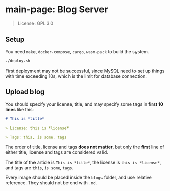 # main-page: Blog Server

> License: GPL 3.0


## Setup

You need `make`, `docker-compose`, `cargo`, `wasm-pack` to build the system.

```bash
./deploy.sh
```

First deployment may not be successful, since MySQL need to set up things with time exceeding 10s, which is the limit for database connection.


## Upload blog

You should specify your license, title, and may specify some tags in **first 10 lines** like this:

```markdown
# This is *title*

> License: this is *license*

> Tags: this, is some, tags
```

The order of title, license and tags **does not matter**, but only the **first** line of either title, license and tags are considered valid.

The title of the article is `This is *title*`, the license is `this is *license*`, and tags are
`this`, `is some`, `tags`.

Every image should be placed inside the `blogs` folder, and use relative reference. They should not be end with `.md`.